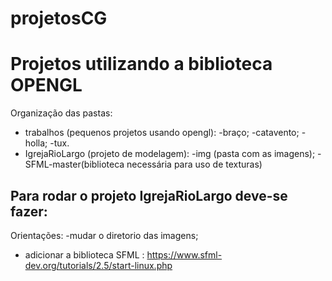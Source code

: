 # projetosCG


<h1>Projetos utilizando a biblioteca OPENGL</h1>

Organização das pastas:
  - trabalhos (pequenos projetos usando opengl):
    -braço;
    -catavento;
    -holla;
    -tux.
  - IgrejaRioLargo (projeto de modelagem):
    -img (pasta com as imagens);
    -SFML-master(biblioteca necessária para uso de texturas)

<h2>Para rodar o projeto IgrejaRioLargo deve-se fazer:</h2>

Orientações:
  -mudar o diretorio das imagens;
  - adicionar a biblioteca SFML : https://www.sfml-dev.org/tutorials/2.5/start-linux.php
